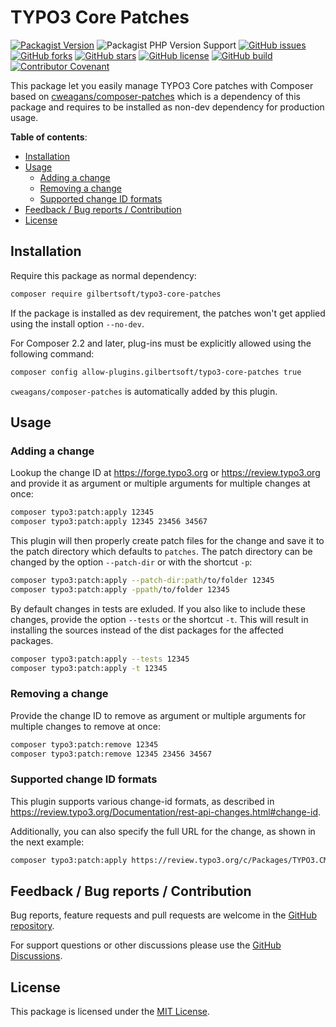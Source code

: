 # TYPO3 Core Patches

[![Packagist Version](https://img.shields.io/packagist/v/gilbertsoft/typo3-core-patches)](https://packagist.org/packages/gilbertsoft/typo3-core-patches)
![Packagist PHP Version Support](https://img.shields.io/packagist/php-v/gilbertsoft/typo3-core-patches)
[![GitHub issues](https://img.shields.io/github/issues/GsTYPO3/core-patches)](https://github.com/GsTYPO3/core-patches/issues)
[![GitHub forks](https://img.shields.io/github/forks/GsTYPO3/core-patches)](https://github.com/GsTYPO3/core-patches/network)
[![GitHub stars](https://img.shields.io/github/stars/GsTYPO3/core-patches)](https://github.com/GsTYPO3/core-patches/stargazers)
[![GitHub license](https://img.shields.io/github/license/GsTYPO3/core-patches)](https://github.com/GsTYPO3/core-patches/blob/main/LICENSE)
[![GitHub build](https://img.shields.io/github/workflow/status/GsTYPO3/core-patches/Continuous%20Integration%20(CI))](https://github.com/GsTYPO3/core-patches/actions/workflows/continuous-integration.yml)
[![Contributor Covenant](https://img.shields.io/badge/Contributor%20Covenant-2.1-4baaaa.svg)](https://github.com/GsTYPO3/core-patches/blob/main/CODE_OF_CONDUCT.md)

This package let you easily manage TYPO3 Core patches with Composer based on
[cweagans/composer-patches](https://github.com/cweagans/composer-patches#readme)
which is a dependency of this package and requires to be installed as non-dev
dependency for production usage.

**Table of contents**:

- [Installation](#installation)
- [Usage](#usage)
  - [Adding a change](#adding-a-change)
  - [Removing a change](#removing-a-change)
  - [Supported change ID formats](#supported-change-id-formats)
- [Feedback / Bug reports / Contribution](#feedback--bug-reports--contribution)
- [License](#license)

## Installation

Require this package as normal dependency:

```bash
composer require gilbertsoft/typo3-core-patches
```

If the package is installed as dev requirement, the patches won't get applied
using the install option `--no-dev`.

For Composer 2.2 and later, plug-ins must be explicitly allowed using the
following command:

```bash
composer config allow-plugins.gilbertsoft/typo3-core-patches true
```

`cweagans/composer-patches` is automatically added by this plugin.

## Usage

### Adding a change

Lookup the change ID at <https://forge.typo3.org> or <https://review.typo3.org>
and provide it as argument or multiple arguments for multiple changes at once:

```bash
composer typo3:patch:apply 12345
composer typo3:patch:apply 12345 23456 34567
```

This plugin will then properly create patch files for the change and save it to
the patch directory which defaults to `patches`. The patch directory can be
changed by the option `--patch-dir` or with the shortcut `-p`:

```bash
composer typo3:patch:apply --patch-dir:path/to/folder 12345
composer typo3:patch:apply -ppath/to/folder 12345
```

By default changes in tests are exluded. If you also like to include these
changes, provide the option `--tests` or the shortcut `-t`. This will result in
installing the sources instead of the dist packages for the affected packages.

```bash
composer typo3:patch:apply --tests 12345
composer typo3:patch:apply -t 12345
```

### Removing a change

Provide the change ID to remove as argument or multiple arguments for multiple
changes to remove at once:

```bash
composer typo3:patch:remove 12345
composer typo3:patch:remove 12345 23456 34567
```

### Supported change ID formats

This plugin supports various change-id formats, as described in
<https://review.typo3.org/Documentation/rest-api-changes.html#change-id>.

Additionally, you can also specify the full URL for the change, as shown in the
next example:

```bash
composer typo3:patch:apply https://review.typo3.org/c/Packages/TYPO3.CMS/+/12345
```

## Feedback / Bug reports / Contribution

Bug reports, feature requests and pull requests are welcome in the [GitHub
repository](https://github.com/GsTYPO3/core-patches).

For support questions or other discussions please use the [GitHub Discussions](https://github.com/GsTYPO3/core-patches/discussions).

## License

This package is licensed under the [MIT License](https://github.com/GsTYPO3/core-patches/blob/main/LICENSE).
